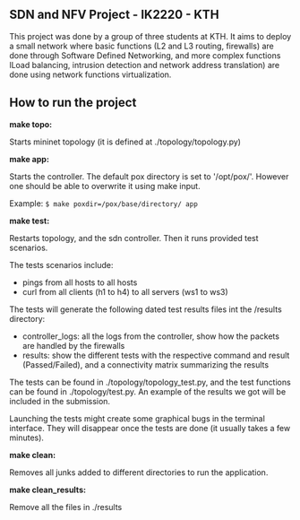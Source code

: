 ## SDN and NFV Project - IK2220 - KTH

This project was done by a group of three students at KTH. 
It aims to deploy a small network where basic functions (L2 and L3 routing, firewalls) are done through Software Defined Networking, and more complex functions lLoad balancing, intrusion detection and network address translation) are done using network functions virtualization.

## How to run the project

**make topo:**

Starts mininet topology (it is defined at ./topology/topology.py)


**make app:**

Starts the controller.
The default pox directory is set to '/opt/pox/'.
However one should be able to overwrite it using make input.

Example:
`$ make poxdir=/pox/base/directory/ app`

**make test:**

Restarts topology, and the sdn controller. Then it runs provided test scenarios.

The tests scenarios include: 
- pings from all hosts to all hosts 
- curl from all clients (h1 to h4) to all servers (ws1 to ws3)

The tests will generate the following dated test results files int the /results directory:
- controller_logs: all the logs from the controller, show how the packets are handled by the firewalls
- results: show the different tests with the respective command and result (Passed/Failed), and a connectivity matrix summarizing the results

The tests can be found in ./topology/topology_test.py, and the test functions can be found in ./topology/test.py. An example of the results we got will be included in the submission.

Launching the tests might create some graphical bugs in the terminal interface. They will disappear once the tests are done (it usually takes a few minutes).


**make clean:**

Removes all junks added to different directories to run the application.

**make clean_results:**

Remove all the files in ./results

